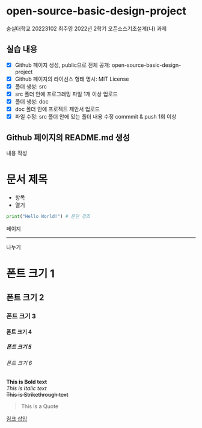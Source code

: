 # open-source-basic-design-project
숭실대학교 20223102 최주영 2022년 2학기 오픈소스기초설계(나) 과제

## 실습 내용
- [x] Github 페이지 생성, public으로 전체 공개: open-source-basic-design-project
- [x] Github 페이지의 라이선스 형태 명시: MIT License
- [x] 폴더 생성: src
- [x] src 폴더 안에 프로그래밍 파일 1개 이상 업로드
- [x] 폴더 생성: doc
- [x] doc 폴더 안에 프로젝트 제안서 업로드
- [x] 파일 수정: src 폴더 안에 있는 폴더 내용 수정 commmit & push 1회 이상

## Github 페이지의 README.md 생성
내용 작성  

문서 제목
=========
* 항목
* 열거

```python
print("Hello World!") # 문단 강조
```

페이지
* * *
나누기

# 폰트 크기 1
## 폰트 크기 2
### 폰트 크기 3
#### 폰트 크기 4
##### 폰트 크기 5
###### 폰트 크기 6

**This is Bold text**  
*This is Italic text*  
~~This is Strikethrough text~~  
> This is a Quote  

[링크 삽입](https://github.com/Juyoung35/open-source-basic-design-project/)
